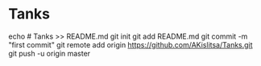 # Tanks
echo # Tanks >> README.md
git init
git add README.md
git commit -m "first commit"
git remote add origin https://github.com/AKislitsa/Tanks.git
git push -u origin master
